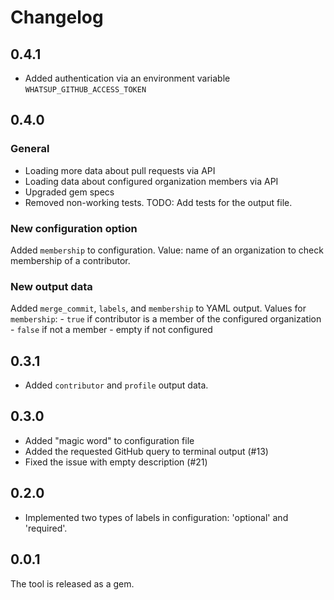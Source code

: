 # Changelog

## 0.4.1

- Added authentication via an environment variable `WHATSUP_GITHUB_ACCESS_TOKEN`

## 0.4.0

### General

- Loading more data about pull requests via API
- Loading data about configured organization members via API
- Upgraded gem specs
- Removed non-working tests. TODO: Add tests for the output file.

### New configuration option

Added `membership` to configuration. Value: name of an organization to check membership of a contributor.

### New output data

Added `merge_commit`, `labels`, and `membership` to YAML output.
Values for `membership`:
    - `true` if contributor is a member of the configured organization
    - `false` if not a member
    - empty if not configured

## 0.3.1

- Added `contributor` and `profile` output data.

## 0.3.0

- Added "magic word" to configuration file
- Added the requested GitHub query to terminal output (#13)
- Fixed the issue with empty description (#21)

## 0.2.0

- Implemented two types of labels in configuration: 'optional' and 'required'.

## 0.0.1

The tool is released as a gem.
